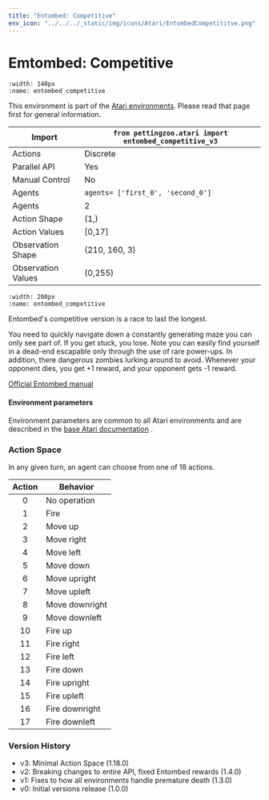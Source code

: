 ```yaml
---
title: "Entombed: Competitive"
env_icon: "../../../_static/img/icons/Atari/EntombedCompetititve.png"
---
```


# Emtombed: Competitive

```{figure} atari_entombed_competitive.gif 
:width: 140px
:name: entombed_competitive
```

This environment is part of the <a href='..'>Atari environments</a>. Please read that page first for general information.

| Import             | `from pettingzoo.atari import entombed_competitive_v3` |
|--------------------|--------------------------------------------------------|
| Actions            | Discrete                                               |
| Parallel API       | Yes                                                    |
| Manual Control     | No                                                     |
| Agents             | `agents= ['first_0', 'second_0']`                      |
| Agents             | 2                                                      |
| Action Shape       | (1,)                                                   |
| Action Values      | [0,17]                                                 |
| Observation Shape  | (210, 160, 3)                                          |
| Observation Values | (0,255)                                                |

```{figure} ../../_static/img/aec/atari_entombed_competitive_aec.svg
:width: 200px
:name: entombed_competitive
```

Entombed's competitive version is a race to last the longest.

You need to quickly navigate down a constantly generating
maze you can only see part of. If you get stuck, you lose.
Note you can easily find yourself in a dead-end escapable only through the use of rare power-ups.
In addition, there dangerous zombies lurking around to avoid.
Whenever your opponent dies, you get +1 reward, and your opponent gets -1 reward.

[Official Entombed manual](https://atariage.com/manual_html_page.php?SoftwareLabelID=165)


#### Environment parameters

Environment parameters are common to all Atari environments and are described in the [base Atari documentation](../atari) .

### Action Space

In any given turn, an agent can choose from one of 18 actions.

| Action    | Behavior  |
|:---------:|-----------|
| 0         | No operation |
| 1         | Fire |
| 2         | Move up |
| 3         | Move right |
| 4         | Move left |
| 5         | Move down |
| 6         | Move upright |
| 7         | Move upleft |
| 8         | Move downright |
| 9         | Move downleft |
| 10        | Fire up |
| 11        | Fire right |
| 12        | Fire left |
| 13        | Fire down |
| 14        | Fire upright |
| 15        | Fire upleft |
| 16        | Fire downright |
| 17        | Fire downleft |

### Version History

* v3: Minimal Action Space (1.18.0)
* v2: Breaking changes to entire API, fixed Entombed rewards (1.4.0)
* v1: Fixes to how all environments handle premature death (1.3.0)
* v0: Initial versions release (1.0.0)

